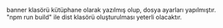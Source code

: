 banner klasörü kütüphane olarak yazılmış olup, dosya ayarları yapılmıştır. 
"npm run build" ile dist klasörü oluşturulması yeterli olacaktır.